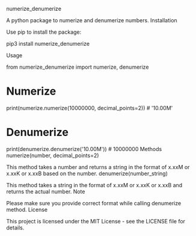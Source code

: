 numerize_denumerize

A python package to numerize and denumerize numbers.
Installation

Use pip to install the package:

pip3 install numerize_denumerize

Usage

from numerize_denumerize import numerize, denumerize

# Numerize
print(numerize.numerize(10000000, decimal_points=2))  # '10.00M'

# Denumerize
print(denumerize.denumerize('10.00M'))  # 10000000
Methods
numerize(number, decimal_points=2)

This method takes a number and returns a string in the format of x.xxM or x.xxK or x.xxB based on the number.
denumerize(number_string)

This method takes a string in the format of x.xxM or x.xxK or x.xxB and returns the actual number.
Note

Please make sure you provide correct format while calling denumerize method.
License

This project is licensed under the MIT License - see the LICENSE file for details.
